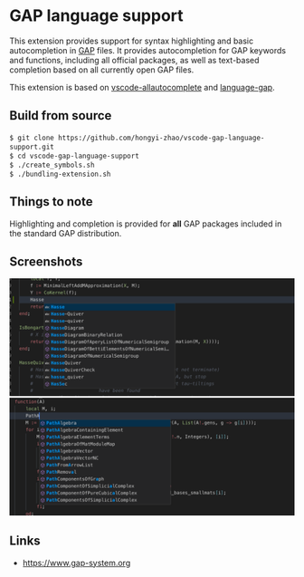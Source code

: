 # GAP language support

This extension provides support for syntax highlighting and basic autocompletion in [GAP](https://github.com/gap-system/gap) files. It provides autocompletion for GAP keywords and functions, including all official packages, as well as text-based completion based on all currently open GAP files.

This extension is based on [vscode-allautocomplete](https://github.com/atishay/vscode-allautocomplete) and [language-gap](https://github.com/ChrisJefferson/language-gap).

## Build from source

```shell
$ git clone https://github.com/hongyi-zhao/vscode-gap-language-support.git 
$ cd vscode-gap-language-support
$ ./create_symbols.sh
$ ./bundling-extension.sh
```


## Things to note

Highlighting and completion is provided for **all** GAP packages included in the standard GAP distribution. 

## Screenshots

![Screenshot](https://github.com/feisele/vscode-gap-language-support/raw/master/images/sample.png)
![Screenshot](https://github.com/feisele/vscode-gap-language-support/raw/master/images/sample2.png)

## Links

* https://www.gap-system.org



